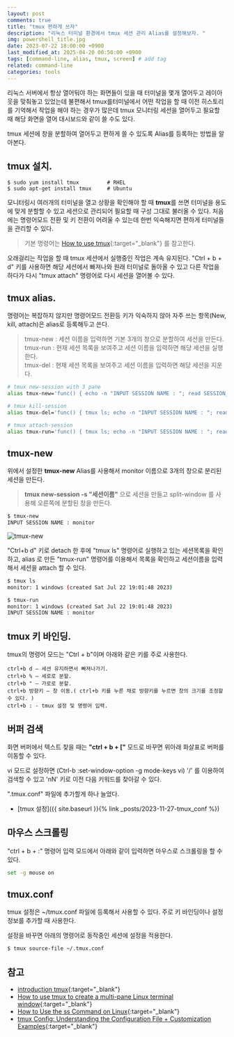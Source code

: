 ```yaml
---
layout: post
comments: true
title: "tmux 편하게 쓰자"
description: "리눅스 터미널 환경에서 tmux 세션 관리 Alias를 설정해보자. "
img: powershell_title.jpg
date: 2023-07-22 18:00:00 +0900
last_modified_at: 2025-04-20 00:50:00 +0900
tags: [command-line, alias, tmux, screen] # add tag
related: command-line
categories: tools
---
```


리눅스 서버에서 항상 열어둬야 하는 화면들이 있을 때 터미널을 몇개 열어두고 레이아웃을 맞춰놓고 있었는데 불편해서 tmux를터미널에서 어떤 작업을 할 때 이전 히스토리를 기억해서 작업을 해야 하는 경우가 많은데 tmux 모니터링 세션을 열어두고 필요할 때 해당 화면을 열어 대시보드와 같이 쓸 수도 있다. 

tmux 세션에 창을 분할하여 열어두고 편하게 쓸 수 있도록 Alias를 등록하는 방법을 알아본다. 

<!--more-->

## tmux 설치. 

```base
$ sudo yum install tmux         # RHEL
$ sudo apt-get install tmux     # Ubuntu
```

모니터링시 여러개의 터미널을 열고 상황을 확인해야 할 때 **tmux**를 쓰면 터미널을 용도에 맞게 분할할 수 있고 세션으로 관리되어 필요할 때 구성 그대로 불러올 수 있다. 처음에는 명령어모드 전환 및 키 전환이 어려울 수 있는데 한번 익숙해지면 편하게 터미널들을 관리할 수 있다. 

> 기본 명령어는 [How to use tmux](https://www.networkworld.com/article/3545370/how-to-use-tmux-to-create-a-multi-pane-linux-terminal-window.html){:target="_blank"} 를 참고한다. 

오래걸리는 작업을 할 때 tmux 세션에서 실행중인 작업은 계속 유지된다. "Ctrl + b + d" 키를 사용하면 해당 세션에서 빠져나와 원래 터미널로 돌아올 수 있고 다른 작업을 하다가 다시 "tmux attach" 명령어로 다시 세션을 열어볼 수 있다. 

## tmux alias. 

명령어는 복잡하지 않지만 명령어모드 전환등 키가 익숙하지 않아 자주 쓰는 항목(New, kill, attach)은 alias로 등록해두고 쓴다. 

> tmux-new : 세션 이름을 입력하면 기본 3개의 창으로 분할하여 세션을 만든다.  
> tmux-run : 현재 세션 목록을 보여주고 세션 이름을 입력하면 해당 세션을 실행한다.    
> tmux-del : 현재 세션 목록을 보여주고 세션 이름을 입력하면 해당 세션을 지운다.  

```bash
# tmux new-session with 3 pane 
alias tmux-new='func() { echo -n "INPUT SESSION NAME : "; read SESSION_NAME; tmux new-session -s ${SESSION_NAME} \; split-window -h \; split-window -v \; attach; }; func'

# tmux kill-session 
alias tmux-del='func() { tmux ls; echo -n "INPUT SESSION NAME : "; read SESSION_NAME; tmux kill-session -t ${SESSION_NAME} ; }; func'

# tmux attach-session 
alias tmux-run='func() { tmux ls; echo -n "INPUT SESSION NAME : "; read SESSION_NAME; tmux attach-session -t ${SESSION_NAME} ; }; func'
```

## tmux-new

위에서 설정한 **tmux-new** Alias를 사용해서 monitor 이름으로 3개의 창으로 분리된 세션을 만든다. 

> **tmux new-session -s "세션이름"** 으로 세션을 만들고 split-window 를 사용해 오른쪽에 분할된 창을 만든다. 

```bash
$ tmux-new
INPUT SESSION NAME : monitor
```

![tmux-new]({{site.baseurl}}/assets/img/tmux-new.png)

"Ctrl+b d" 키로 detach 한 후에 "tmux ls" 명령어로 실행하고 있는 세션목록을 확인하고, alias 로 만든 "tmux-run" 명령어를 이용해서 목록을 확인하고 세션이름을 입력해서 세션을 attach 할 수 있다. 

```bash
$ tmux ls
monitor: 1 windows (created Sat Jul 22 19:01:48 2023)

$ tmux-run
monitor: 1 windows (created Sat Jul 22 19:01:48 2023)
INPUT SESSION NAME : monitor
```

## tmux 키 바인딩. 

tmux의 명령어 모드는 "Ctrl + b"이며 아래와 같은 키를 주로 사용한다. 

```
ctrl+b d — 세션 유지하면서 빠져나가기.
ctrl+b % — 세로로 분할.
ctrl+b " — 가로로 분할.
ctrl+b 방향키 — 창 이동.( ctrl+b 키를 누른 채로 방향키를 누르면 창의 크기를 조정할 수 있다. )
ctrl+b : - tmux 설정 및 명령어 입력.
```

## 버퍼 검색

화면 버퍼에서 텍스트 찾을 때는 **"ctrl + b + ["** 모드로 바꾸면 위아래 화살표로 버퍼를 이동할 수 있다.  

vi 모드로 설정하면 (Ctrl-b :set-window-option -g mode-keys vi) '/' 를 이용하여 검색할 수 있고 'nN' 키로 이전 다음 키워드를 찾아갈 수 있다.

".tmux.conf" 파일에 추가할게 하나 늘었다. 

- [tmux 설정]({{ site.baseurl }}{% link _posts/2023-11-27-tmux_conf %})

## 마우스 스크롤링 

"ctrl + b + :" 명령어 입력 모드에서 아래와 같이 입력하면 마우스로 스크롤링을 할 수 있다. 

```bash
set -g mouse on
```

## tmux.conf

tmux 설정은 ~/tmux.conf 파일에 등록해서 사용할 수 있다. 주로 키 바인딩이나 설정정보를 추가할 때 사용한다. 

설정을 바꾸면 아래의 명령어로 동작중인 세션에 설정을 적용한다. 

```bash
$ tmux source-file ~/.tmux.conf
```

## 참고

- [introduction tmux](https://www.redhat.com/sysadmin/introduction-tmux-linux){:target="_blank"}  
- [How to use tmux to create a multi-pane Linux terminal window](https://www.networkworld.com/article/3545370/how-to-use-tmux-to-create-a-multi-pane-linux-terminal-window.html){:target="_blank"}  
- [How to Use the ss Command on Linux](https://www.howtogeek.com/681468/how-to-use-the-ss-command-on-linux/){:target="_blank"}  
- [tmux Config: Understanding the Configuration File + Customization Examples](https://www.hostinger.com/tutorials/tmux-config){:target="_blank"}
